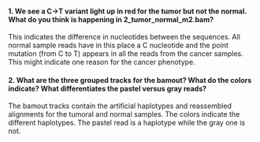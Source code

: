 #### **1. We see a C→T variant light up in red for the tumor but not the normal. What do you think is happening in 2_tumor_normal_m2.bam?**

This indicates the difference in nucleotides between the sequences. All normal sample reads have in this place a C nucleotide and the point mutation (from C to T) appears in all the reads from the cancer samples. This might indicate one reason for the cancer phenotype.

#### **2. What are the three grouped tracks for the bamout? What do the colors indicate? What differentiates the pastel versus gray reads?**

The bamout tracks contain the artificial haplotypes and reassembled alignments for the tumoral and normal samples. The colors indicate the different haplotypes. The pastel read is a haplotype while the gray one is not.
